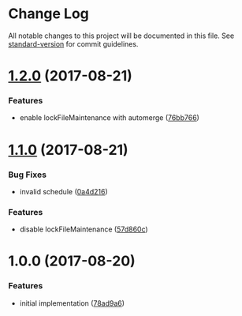 # Change Log

All notable changes to this project will be documented in this file. See [standard-version](https://github.com/conventional-changelog/standard-version) for commit guidelines.

<a name="1.2.0"></a>
# [1.2.0](https://github.com/ikatyang/renovate-config-ikatyang/compare/v1.1.0...v1.2.0) (2017-08-21)


### Features

* enable lockFileMaintenance with automerge ([76bb766](https://github.com/ikatyang/renovate-config-ikatyang/commit/76bb766))



<a name="1.1.0"></a>
# [1.1.0](https://github.com/ikatyang/renovate-config-ikatyang/compare/v1.0.0...v1.1.0) (2017-08-21)


### Bug Fixes

* invalid schedule ([0a4d216](https://github.com/ikatyang/renovate-config-ikatyang/commit/0a4d216))


### Features

* disable lockFileMaintenance ([57d860c](https://github.com/ikatyang/renovate-config-ikatyang/commit/57d860c))



<a name="1.0.0"></a>
# 1.0.0 (2017-08-20)


### Features

* initial implementation ([78ad9a6](https://github.com/ikatyang/renovate-config-ikatyang/commit/78ad9a6))
